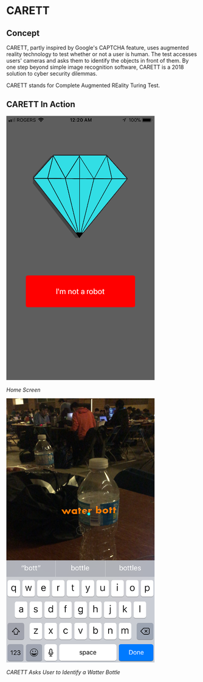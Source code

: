# CARETT

## Concept

CARETT, partly inspired by Google's CAPTCHA feature, uses augmented reality technology to test whether or not a user is human. The test accesses users' cameras and asks them to identify the objects in front of them. By one step beyond simple image recognition software, CARETT is a 2018 solution to cyber security dilemmas.

CARETT stands for Complete Augmented REality Turing Test. 

## CARETT In Action

![CARETT Home Screen](/Image.png)

_Home Screen_

![CARETT in Action](/Image2.png)

_CARETT Asks User to Identify a Watter Bottle_
